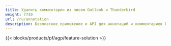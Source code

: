 ```yaml
---
title: Удалить комментарии из писем Outlook и Thunderbird
weight: 7730
url: /ru/annotation
description: Бесплатное приложение и API для аннотаций и комментариев EML, EMLX, MSG для Windows, Linux и macOS
---
```


{{< blocks/products/pf/agp/feature-solution >}}

